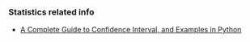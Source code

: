 ### Statistics related info
- [A Complete Guide to Confidence Interval, and Examples in Python](https://towardsdatascience.com/a-complete-guide-to-confidence-interval-and-examples-in-python-ff417c5cb593)
